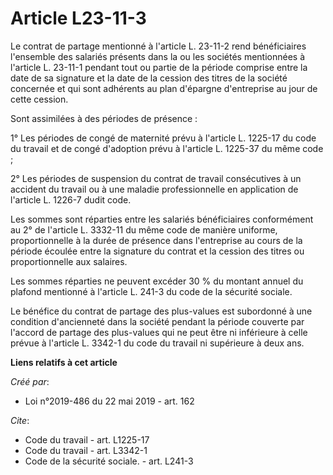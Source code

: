 # Article L23-11-3

Le contrat de partage mentionné à l'article L. 23-11-2 rend bénéficiaires l'ensemble des salariés présents dans la ou les
sociétés mentionnées à l'article L. 23-11-1 pendant tout ou partie de la période comprise entre la date de sa signature et la
date de la cession des titres de la société concernée et qui sont adhérents au plan d'épargne d'entreprise au jour de cette
cession.

Sont assimilées à des périodes de présence :

1° Les périodes de congé de maternité prévu à l'article L. 1225-17 du code du travail et de congé d'adoption prévu à
l'article L. 1225-37 du même code ;

2° Les périodes de suspension du contrat de travail consécutives à un accident du travail ou à une maladie professionnelle en
application de l'article L. 1226-7 dudit code.

Les sommes sont réparties entre les salariés bénéficiaires conformément au 2° de l'article L. 3332-11 du même code de manière
uniforme, proportionnelle à la durée de présence dans l'entreprise au cours de la période écoulée entre la signature du
contrat et la cession des titres ou proportionnelle aux salaires.

Les sommes réparties ne peuvent excéder 30 % du montant annuel du plafond mentionné à l'article L. 241-3 du code de la
sécurité sociale.

Le bénéfice du contrat de partage des plus-values est subordonné à une condition d'ancienneté dans la société pendant la
période couverte par l'accord de partage des plus-values qui ne peut être ni inférieure à celle prévue à l'article L. 3342-1
du code du travail ni supérieure à deux ans.

**Liens relatifs à cet article**

_Créé par_:

  - Loi n°2019-486 du 22 mai 2019 - art. 162

_Cite_:

  - Code du travail - art. L1225-17
  - Code du travail - art. L3342-1
  - Code de la sécurité sociale. - art. L241-3
